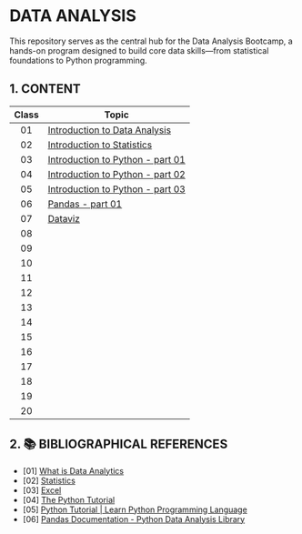 # DATA ANALYSIS

This repository serves as the central hub for the Data Analysis Bootcamp, a hands-on program designed to build core data skills—from statistical foundations to Python programming.

## 1. CONTENT

| Class | Topic                                                          |
|:-----:|----------------------------------------------------------------|
|  01   | [Introduction to Data Analysis](./Class01/introduction.md)     |
|  02   | [Introduction to Statistics](./Class02/statistics.md)          |
|  03   | [Introduction to Python - part 01](./Class03/python.md)        |
|  04   | [Introduction to Python - part 02](./Class04/python_part02.md) |
|  05   | [Introduction to Python - part 03](./Class05/python_part03.md) |
|  06   | [Pandas - part 01](./Class06/pandas_part01.md)                 |
|  07   | [Dataviz](./Class07/dataviz.md)                                |
|  08   | []()                                                           |
|  09   | []()                                                           |
|  10   | []()                                                           |
|  11   | []()                                                           |
|  12   | []()                                                           |
|  13   | []()                                                           |
|  14   | []()                                                           |
|  15   | []()                                                           |
|  16   | []()                                                           |
|  17   | []()                                                           |
|  18   | []()                                                           |
|  19   | []()                                                           |
|  20   | []()                                                           |

## 2. 📚 BIBLIOGRAPHICAL REFERENCES

- [01] [What is Data Analytics](https://www.geeksforgeeks.org/data-analysis/what-is-data-analytics/)
- [02] [Statistics](https://www.geeksforgeeks.org/maths/introduction-to-statistics/)
- [03] [Excel](https://support.microsoft.com/pt-BR/excel)
- [04] [The Python Tutorial](https://docs.python.org/3/tutorial/index.html)
- [05] [Python Tutorial | Learn Python Programming Language](https://www.geeksforgeeks.org/python-programming-language-tutorial/)
- [06] [Pandas Documentation - Python Data Analysis Library](https://pandas.pydata.org/)